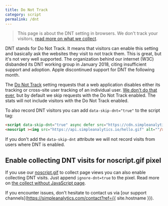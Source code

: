 ```yaml
---
title: Do Not Track
category: script
permalink: /dnt
---
```


> This page is about the DNT setting in browsers. We don't track your visitors, [read more on what we collect](/what-we-collect).

DNT stands for Do Not Track. It means that visitors can enable this setting and basically ask the websites they visit to not track them. This is great, but it's not very well supported. The organization behind our internet (W3C) disbanded its DNT working group in January 2018, citing insufficient support and adoption. Apple discontinued support for DNT the following month.

The [Do Not Track](https://en.wikipedia.org/wiki/Do_Not_Track) setting requests that a web application disables either its tracking or cross-site user tracking of an individual user. [We don't do that ever](/no-tracking), but by default we skip requests with the Do Not Track enabled. The stats will not include visitors with the Do Not Track enabled.

To also record DNT visitors you can add `data-skip-dnt="true"` to the script tag:

<!-- prettier-ignore -->
```html
<script data-skip-dnt="true" async defer src="https://cdn.simpleanalytics.io/hello.js"></script>
<noscript ><img src="https://api.simpleanalytics.io/hello.gif" alt=""/></noscript>
```

If you don't add the `data-skip-dnt` attribute we will not record visits from users where DNT is enabled.

## Enable collecting DNT visits for noscript.gif pixel

If you use our [noscript.gif](/without-javascript) to collect page views you can also enable collecting DNT visits. Just append `ignore-dnt=true` to the pixel. Read more on [the collect without JavaScript page](/without-javascript).

If you encounter issues, don't hesitate to contact us via [our support channels](https://simpleanalytics.com/contact?ref={{ site.hostname }}).
